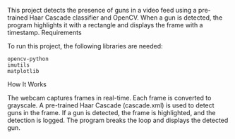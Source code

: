 This project detects the presence of guns in a video feed using a pre-trained Haar Cascade classifier and OpenCV. When a gun is detected, the program highlights it with a rectangle and displays the frame with a timestamp.
Requirements

To run this project, the following libraries are needed:

    opencv-python
    imutils
    matplotlib


How It Works

  The webcam captures frames in real-time.
  Each frame is converted to grayscale.
  A pre-trained Haar Cascade (cascade.xml) is used to detect guns in the frame.
  If a gun is detected, the frame is highlighted, and the detection is logged.
  The program breaks the loop and displays the detected gun.
